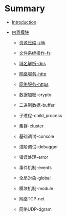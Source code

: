 # Summary

* [Introduction](README.md)
* [内置模块](内置模块.md)

  * [资源压缩-zlib](模块/zlib.md)
  * [文件系统操作-fs](文件系统操作-fs.md)
  * [域名解析-dns](模块/dns.md)
  * [网络服务-http](网络服务-http.md)
  * [网络服务-https](网络服务-https.md)
  * 数据加密-crypto
  * 二进制数据-buffer
  * 子进程-child\_process
  * 集群-cluster
  * 基础调试-console

  * 进阶调试-debugger

  * 错误处理-error

  * 事件机制-events

  * 全局对象-global
  * 模块机制-module
  * 网络TCP-net
  * 网络UDP-dgram


